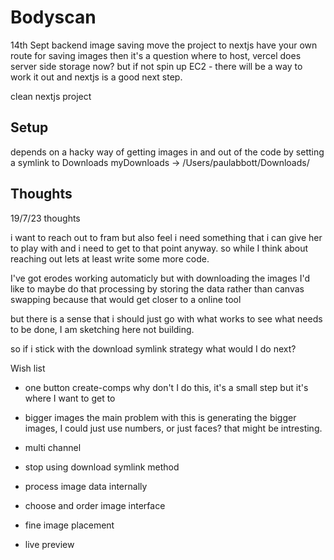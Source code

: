 # Bodyscan

14th Sept
backend image saving
move the project to nextjs
have your own route for saving images
then it's a question where to host, vercel does server side storage now?
but if not spin up EC2 - there will be a way to work it out
and nextjs is a good next step.

clean nextjs project



## Setup

depends on a hacky way of getting images in and out of the code by setting a symlink to Downloads
myDownloads -> /Users/paulabbott/Downloads/

## Thoughts

19/7/23
thoughts

i want to reach out to fram but also feel i need something that i can give her to play with
and i need to get to that point anyway. so while I think about reaching out lets at least write some more code.

I've got erodes working automaticly but with downloading the images
I'd like to maybe do that processing by storing the data rather than canvas swapping
because that would get closer to a online tool

but there is a sense that i should just go with what works to see what needs to be done, I am sketching here not building.

so if i stick with the download symlink strategy what would I do next?

Wish list
- one button create-comps
why don't I do this, it's a small step but it's where I want to get to

- bigger images
the main problem with this is generating the bigger images, I could just use numbers, or just faces? that might be intresting.

- multi channel
- stop using download symlink method
- process image data internally
- choose and order image interface
- fine image placement
- live preview
